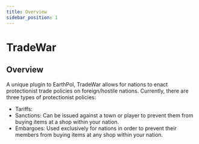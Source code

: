 ```yaml
---
title: Overview
sidebar_position: 1
---
```


# TradeWar

## Overview

A unique plugin to EarthPol, TradeWar allows for nations to enact protectionist trade policies on foreign/hostile nations. Currently, there are three types of protectionist policies:
- Tariffs: 
- Sanctions: Can be issued against a town or player to prevent them from buying items at a shop within your nation. 
- Embargoes: Used exclusively for nations in order to prevent their members from buying items at any shop within your nation. 